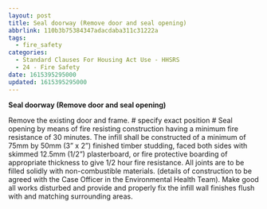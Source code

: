 ```yaml
---
layout: post
title: Seal doorway (Remove door and seal opening)
abbrlink: 110b3b75384347adacdaba311c31222a
tags:
  - fire_safety
categories:
  - Standard Clauses For Housing Act Use - HHSRS
  - 24 - Fire Safety
date: 1615395295000
updated: 1615395295000
---
```


**Seal doorway (Remove door and seal opening)**

Remove the existing door and frame. # specify exact position # Seal opening by means of fire resisting construction having a minimum fire resistance of 30 minutes. The infill shall be constructed of a minimum of 75mm by 50mm (3” x 2”) finished timber studding, faced both sides with skimmed 12.5mm (1/2”) plasterboard, or fire protective boarding of appropriate thickness to give 1/2 hour fire resistance. All joints are to be filled solidly with non-combustible materials. (details of construction to be agreed with the Case Officer in the Environmental Health Team). Make good all works disturbed and provide and properly fix the infill wall finishes flush with and matching surrounding areas.
